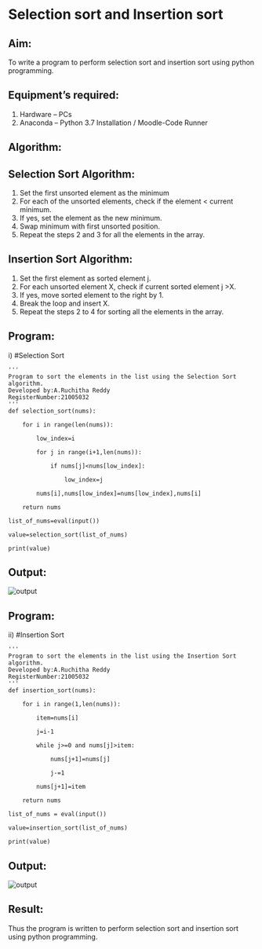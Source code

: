 # Selection sort and Insertion sort
## Aim:
To write a program to perform selection sort and insertion sort using python programming.
## Equipment’s required:
1.	Hardware – PCs
2.	Anaconda – Python 3.7 Installation / Moodle-Code Runner
## Algorithm:
## Selection Sort Algorithm:
1.	Set the first unsorted element as the minimum
2.	For each of the unsorted elements, check if the element < current minimum.
3.	If yes, set the element as the new minimum.
4.	Swap minimum with first unsorted position.
5.	Repeat the steps 2 and 3 for all the elements in the array.
## Insertion Sort Algorithm:
1.	Set the first element as sorted element j.
2.	For each unsorted element X, check if current sorted element j >X.
3.	If yes, move sorted element to the right by 1.
4.	Break the loop and insert X.
5.	Repeat the steps 2 to 4 for sorting all the elements in the array.

## Program:

i)	#Selection Sort
```
''' 
Program to sort the elements in the list using the Selection Sort algorithm.
Developed by:A.Ruchitha Reddy
RegisterNumber:21005032 
'''
def selection_sort(nums):

    for i in range(len(nums)):

        low_index=i

        for j in range(i+1,len(nums)):

            if nums[j]<nums[low_index]:

                low_index=j

        nums[i],nums[low_index]=nums[low_index],nums[i]

    return nums

list_of_nums=eval(input())

value=selection_sort(list_of_nums)

print(value)

```
## Output:
![output]()

## Program:

ii)	#Insertion Sort
```
''' 
Program to sort the elements in the list using the Insertion Sort algorithm.
Developed by:A.Ruchitha Reddy
RegisterNumber:21005032 
'''
def insertion_sort(nums):

    for i in range(1,len(nums)):

        item=nums[i]

        j=i-1

        while j>=0 and nums[j]>item:

            nums[j+1]=nums[j]

            j-=1

        nums[j+1]=item

    return nums

list_of_nums = eval(input())

value=insertion_sort(list_of_nums)

print(value)

```

## Output:
![output]()

## Result:
Thus the program is written to perform selection sort and insertion sort using python programming.

